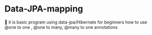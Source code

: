 # Data-JPA-mapping
🔸 it is basic program using data-jpa/Hibernate for beginners how to use @one to one , @one to many, @many to one annotations
